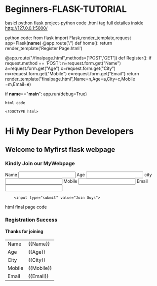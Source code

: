 # Beginners-FLASK-TUTORIAL
basicl python flask project-python code ,html tag full detailes inside
http://127.0.0.1:5000/

python code:
from flask import Flask,render_template,request
app=Flask(__name__)
@app.route('/')
def home():
    return  render_template('Register Page.html')

@app.route("/finalpage.html",methods=['POST','GET'])
def Register():
    if request.method == 'POST':
        n=request.form.get("Name")
        a=request.form.get("Age")
        c=request.form.get("City")
        m=request.form.get("Mobile")
        e=request.form.get("Email")
        return render_template("finalpage.html",Name=n,Age=a,City=c,Mobile =m,Email=e)

if __name__=="__main__":
    app.run(debug=True)
    
    
    
    html code
    
    <!DOCTYPE html>
<html lang="en">
<head>
    <meta charset="UTF-8">
    <title>Registration</title>
</head>
<body>

<h1>Hi My Dear Python Developers </h1>
<h2>Welcome to Myfirst flask webpage</h2>
<h3>Kindly Join our MyWebpage</h3>

<form action="finalpage.html" method="post">
    <label>Name</label>
    <input type="text" name="Name">
    <label>Age</label>
    <input type="text" name="Age">
    <label>city</label>
    <input type="text" name="City">
    <label>Mobile</label>
    <input type="text" name="Mobile">
    <label>Email</label>
    <input type="text" name="Email">

        <input type="submit" value="Join Guys">

</form>
</body>
</html>



html final page code
<!DOCTYPE html>
<html lang="en">
<head>
    <meta charset="UTF-8">
    <title>Register Success</title>
</head>
<body>
<h3>Registration Success</h3>
<h4>Thanks for joining</h4>
<table>
     <tr>
       <td>Name</td><td>{{Name}}</td>
     </tr>

  <tr>
       <td>Age</td><td>{{Age}}</td>
     </tr>

  <tr>
       <td>City</td><td>{{City}}</td>
     </tr>

  <tr>
       <td>Mobile</td><td>{{Mobile}}</td>
     </tr>

  <tr>
         <td>Email</td><td>{{Email}}</td>
     </tr>

</table>
</body>
</html>
